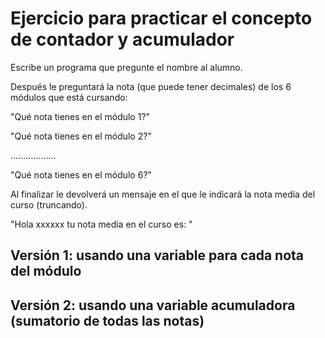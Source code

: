 # Ejercicio para practicar el concepto de contador y acumulador

Escribe un programa que pregunte el nombre al alumno.

Después le preguntará la nota (que puede tener decimales) de los 6 módulos que está cursando: 

"Qué nota tienes en el módulo 1?"

"Qué nota tienes en el módulo 2?"

..................

"Qué nota tienes en el módulo 6?"


Al finalizar le devolverá un mensaje en el que le indicará la nota media del curso (truncando).

"Hola xxxxxx tu nota media en el curso es: "

## Versión 1: usando una variable para cada nota del módulo

## Versión 2: usando una variable acumuladora (sumatorio de todas las notas)
